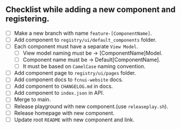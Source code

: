 ## Checklist while adding a new component and registering.

- [ ] Make a new branch with name `feature-[ComponentName]`.
- [ ] Add component to `registry/ui/default_components` folder.
- [ ] Each component must have a separate `View Model`.
  - [ ] View model naming must be -> [ComponentName]Model.
  - [ ] Component name must be -> Default[ComponentName].
  - [ ] It must be based on `CamelCase` naming convention.
- [ ] Add component page to `registry/ui/pages` folder.
- [ ] Add component docs to `fcnui-website` docs.
- [ ] Add component to `CHANGELOG.md` in docs.
- [ ] Add component to `index.json` in API.
- [ ] Merge to main.
- [ ] Release playground with new component.(use `releaseplay.sh`).
- [ ] Release homepage with new component.
- [ ] Update root `README` with new component and link.